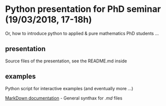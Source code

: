 # Python presentation for PhD seminar (19/03/2018, 17-18h)

Or, how to introduce python to applied & pure mathematics PhD students ...

## presentation

Source files of the presentation, see the README.md inside

## examples

Python script for interactive examples (and eventually more ...)

[MarkDown documentation](https://docs.gitlab.com/ee/user/markdown.html) - General synthax for *.md* files

